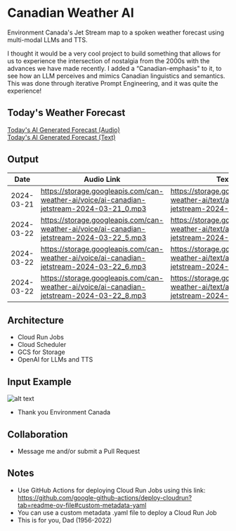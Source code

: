 # Canadian Weather AI

Environment Canada's Jet Stream map to a spoken weather forecast using multi-modal LLMs and TTS.

I thought it would be a very cool project to build something that allows for us to experience the intersection of nostalgia from the 2000s with the advances we have made recently. I added a “Canadian-emphasis" to it, to see how an LLM perceives and mimics Canadian linguistics and semantics. This was done through iterative Prompt Engineering, and it was quite the experience!

## Today's Weather Forecast
<div id="latest-link-container-1">
    <a href="https://storage.googleapis.com/can-weather-ai/voice/ai-canadian-jetstream-2024-03-24_0.mp3" id="latest-audio-link">Today's AI Generated Forecast (Audio)</a>
</div>

<div id="latest-link-container-2">
    <a href="https://storage.googleapis.com/can-weather-ai/text/ai-canadian-jetstream-2024-03-24_0.txt" id="latest-text-link">Today's AI Generated Forecast (Text)</a>
</div>

## Output
| Date | Audio Link | Text Link |
| --- | --- | --- |
| 2024-03-21 | https://storage.googleapis.com/can-weather-ai/voice/ai-canadian-jetstream-2024-03-21_0.mp3 | https://storage.googleapis.com/can-weather-ai/text/ai-canadian-jetstream-2024-03-21_0.txt
| 2024-03-22 | https://storage.googleapis.com/can-weather-ai/voice/ai-canadian-jetstream-2024-03-22_5.mp3 | https://storage.googleapis.com/can-weather-ai/text/ai-canadian-jetstream-2024-03-22_5.txt
| 2024-03-22 | https://storage.googleapis.com/can-weather-ai/voice/ai-canadian-jetstream-2024-03-22_6.mp3 | https://storage.googleapis.com/can-weather-ai/text/ai-canadian-jetstream-2024-03-22_6.txt
| 2024-03-22 | https://storage.googleapis.com/can-weather-ai/voice/ai-canadian-jetstream-2024-03-22_8.mp3 | https://storage.googleapis.com/can-weather-ai/text/ai-canadian-jetstream-2024-03-22_16.txt

## Architecture
- Cloud Run Jobs
- Cloud Scheduler
- GCS for Storage
- OpenAI for LLMs and TTS

## Input Example
![alt text](https://weather.gc.ca/data/jet_stream/tempmapwx_e.gif)
- Thank you Environment Canada

## Collaboration
- Message me and/or submit a Pull Request

## Notes
- Use GitHub Actions for deploying Cloud Run Jobs using this link: https://github.com/google-github-actions/deploy-cloudrun?tab=readme-ov-file#custom-metadata-yaml
- You can use a custom metadata .yaml file to deploy a Cloud Run Job
- This is for you, Dad (1956-2022)
